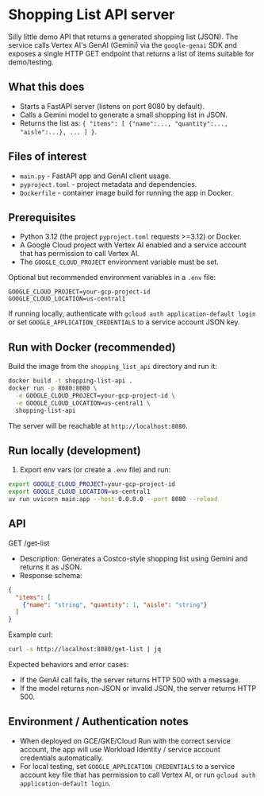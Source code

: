 # Shopping List API server

Silly little demo API that returns a generated shopping list (JSON). The service
calls Vertex AI's GenAI (Gemini) via the `google-genai` SDK and exposes a single
HTTP GET endpoint that returns a list of items suitable for demo/testing.

## What this does

- Starts a FastAPI server (listens on port 8080 by default).
- Calls a Gemini model to generate a small shopping list in JSON.
- Returns the list as: `{ "items": [ {"name":..., "quantity":..., "aisle":...}, ... ] }`.

## Files of interest

- `main.py` - FastAPI app and GenAI client usage.
- `pyproject.toml` - project metadata and dependencies.
- `Dockerfile` - container image build for running the app in Docker.

## Prerequisites

- Python 3.12 (the project `pyproject.toml` requests >=3.12) or Docker.
- A Google Cloud project with Vertex AI enabled and a service account that has
  permission to call Vertex AI.
- The `GOOGLE_CLOUD_PROJECT` environment variable must be set.

Optional but recommended environment variables in a `.env` file:

```
GOOGLE_CLOUD_PROJECT=your-gcp-project-id
GOOGLE_CLOUD_LOCATION=us-central1
```

If running locally, authenticate with `gcloud auth application-default login`
or set `GOOGLE_APPLICATION_CREDENTIALS` to a service account JSON key.

## Run with Docker (recommended)

Build the image from the `shopping_list_api` directory and run it:

```bash
docker build -t shopping-list-api .
docker run -p 8080:8080 \
  -e GOOGLE_CLOUD_PROJECT=your-gcp-project-id \
  -e GOOGLE_CLOUD_LOCATION=us-central1 \
  shopping-list-api
```

The server will be reachable at `http://localhost:8080`.

## Run locally (development)

1. Export env vars (or create a `.env` file) and run:

```bash
export GOOGLE_CLOUD_PROJECT=your-gcp-project-id
export GOOGLE_CLOUD_LOCATION=us-central1
uv run uvicorn main:app --host 0.0.0.0 --port 8080 --reload
```

## API

GET /get-list

- Description: Generates a Costco-style shopping list using Gemini and returns
  it as JSON.
- Response schema:

```json
{
  "items": [
    {"name": "string", "quantity": 1, "aisle": "string"}
  ]
}
```

Example curl:

```bash
curl -s http://localhost:8080/get-list | jq
```

Expected behaviors and error cases:

- If the GenAI call fails, the server returns HTTP 500 with a message.
- If the model returns non-JSON or invalid JSON, the server returns HTTP 500.

## Environment / Authentication notes

- When deployed on GCE/GKE/Cloud Run with the correct service account, the app
  will use Workload Identity / service account credentials automatically.
- For local testing, set `GOOGLE_APPLICATION_CREDENTIALS` to a service account
  key file that has permission to call Vertex AI, or run
  `gcloud auth application-default login`.
